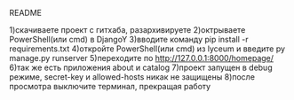 README

1)скачиваете проект с гитхаба, разархивируете
2)октрываете PowerShell(или cmd) в DjangoY
3)вводите команду pip install -r requirements.txt
4)откройте PowerShell(или cmd) из lyceum и введите py manage.py runserver
5)переходите по http://127.0.0.1:8000/homepage/
6)так же есть приложения about и catalog
7)проект запущен в debug режиме, secret-key и allowed-hosts никак не защищены
8)после просмотра выключите терминал, прекращая работу

